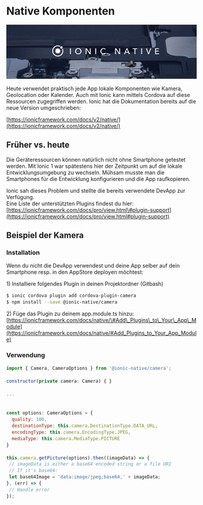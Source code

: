# Native Komponenten

![](../.gitbook/assets/ionic-native.png)

Heute verwendet praktisch jede App lokale Komponenten wie Kamera, Geolocation oder Kalender. Auch mit Ionic kann mittels Cordova auf diese Ressourcen zugegriffen werden. Ionic hat die Dokumentation bereits auf die neue Version umgeschrieben:

[https://ionicframework.com/docs/v2/native/](https://ionicframework.com/docs/v2/native/)

## Früher vs. heute

Die Geräteressourcen können natürlich nicht ohne Smartphone getestet werden. Mit Ionic 1 war spätestens hier der Zeitpunkt um auf die lokale Entwicklungsumgebung zu wechseln. Mühsam musste man die Smartphones für die Entwicklung konfigurieren und die App raufkopieren.

Ionic sah dieses Problem und stellte die bereits verwendete DevApp zur Verfügung.  
Eine Liste der unterstützten Plugins findest du hier:  
[https://ionicframework.com/docs/pro/view.html\#plugin-support](https://ionicframework.com/docs/pro/view.html#plugin-support)

## Beispiel der Kamera

### Installation

Wenn du nicht die DevApp verwendest und deine App selber auf dein Smartphone resp. in den AppStore deployen möchtest:

1\) Installiere folgendes Plugin in deinen Projektordner \(Gitbash\)

```bash
$ ionic cordova plugin add cordova-plugin-camera
$ npm install --save @ionic-native/camera
```

2\) Füge das Plugin zu deinem app.module.ts hinzu:  
[https://ionicframework.com/docs/native/\#Add\_Plugins\_to\_Your\_App\_Module](https://ionicframework.com/docs/native/#Add_Plugins_to_Your_App_Module)

### Verwendung

```javascript
import { Camera, CameraOptions } from '@ionic-native/camera';

constructor(private camera: Camera) { }

...


const options: CameraOptions = {
  quality: 100,
  destinationType: this.camera.DestinationType.DATA_URL,
  encodingType: this.camera.EncodingType.JPEG,
  mediaType: this.camera.MediaType.PICTURE
}

this.camera.getPicture(options).then((imageData) => {
 // imageData is either a base64 encoded string or a file URI
 // If it's base64:
 let base64Image = 'data:image/jpeg;base64,' + imageData;
}, (err) => {
 // Handle error
});
```

